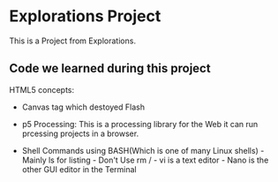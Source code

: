 # Explorations Project
This is a Project from Explorations.

## Code we learned during this project

HTML5 concepts: 
- Canvas tag which destoyed Flash

- p5 Processing: This is a processing library for the Web it can run prcessing projects in a browser.

- Shell Commands using BASH(Which is one of many Linux shells)
        - Mainly ls for listing
        - Don't Use rm /
        - vi is a text editor
        - Nano is the other GUI editor in the Terminal
